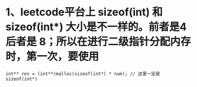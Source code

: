 # 1、leetcode平台上 sizeof(int) 和 sizeof(int*) 大小是不一样的。前者是4 后者是 8；所以在进行二级指针分配内存时，第一次，要使用
```
int** res = (int**)malloc(sizeof(int*) * num); // 这里一定是 sizeof(int*)
```
